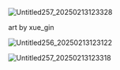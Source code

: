 ![Untitled257_20250213123328](https://github.com/user-attachments/assets/b3cb3985-b149-4535-8fd1-336147e28319)

art by xue_gin

![Untitled256_20250213123122](https://github.com/user-attachments/assets/4b684049-6068-436d-a520-37ea779b886f)




![Untitled257_20250213123318](https://github.com/user-attachments/assets/794a41cd-2a82-46b1-88a2-60b9c7fdc889)
